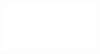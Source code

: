 ![Proposition 118. This view of the Kingdom is most forcibly sustained by the figure of the Barren Woman.](Proposition%20118.%20This%20view%20of%20the%20Kingdom%20is%20most%20forcibly%20sustained%20by%20the%20figure%20of%20the%20Barren%20Woman..md)